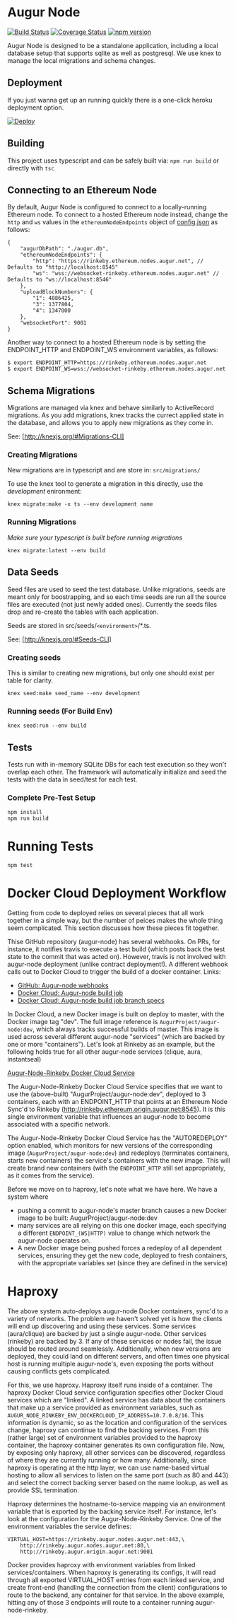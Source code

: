 # Augur Node

[![Build Status](https://travis-ci.org/AugurProject/augur-node.svg)](https://travis-ci.org/AugurProject/augur-node)
[![Coverage Status](https://coveralls.io/repos/AugurProject/augur-node/badge.svg?branch=master&service=github)](https://coveralls.io/github/AugurProject/augur-node?branch=master)
[![npm version](https://badge.fury.io/js/augur-node.svg)](http://badge.fury.io/js/augur-node)

Augur Node is designed to be a standalone application, including a local
database setup that supports sqlite as well as postgresql. We use knex to
manage the local migrations and schema changes.

## Deployment
If you just wanna get up an running quickly there is a one-click heroku deployment option.

[![Deploy](https://www.herokucdn.com/deploy/button.svg)](https://heroku.com/deploy?template=http://github.com/AugurProject/augur-node/tree/feature/3862_heroku&env[ENDPOINT_HTTP]=PUT_YOUR_ENDPOINT_IN_YOUR_CONFIG)

## Building
This project uses typescript and can be safely built via: `npm run build` or directly with `tsc`

## Connecting to an Ethereum Node

By default, Augur Node is configured to connect to a locally-running Ethereum node. To connect to a hosted Ethereum node instead, change the `http` and `ws` values in the `ethereumNodeEndpoints` object of [config.json](https://github.com/AugurProject/augur-node/blob/master/config.json) as follows:

    {
        "augurDbPath": "./augur.db",
        "ethereumNodeEndpoints": {
            "http": "https://rinkeby.ethereum.nodes.augur.net", // Defaults to "http://localhost:8545"
            "ws": "wss://websocket-rinkeby.ethereum.nodes.augur.net" // Defaults to "ws://localhost:8546"
        },
        "uploadBlockNumbers": {
            "1": 4086425,
            "3": 1377804,
            "4": 1347000
        },
        "websocketPort": 9001
    }

Another way to connect to a hosted Ethereum node is by setting the ENDPOINT_HTTP and ENDPOINT_WS environment variables, as follows:

    $ export ENDPOINT_HTTP=https://rinkeby.ethereum.nodes.augur.net 
    $ export ENDPOINT_WS=wss://websocket-rinkeby.ethereum.nodes.augur.net

## Schema Migrations
Migrations are managed via knex and behave similarly to ActiveRecord
migrations. As you add migrations, knex tracks the currect applied state in the
database, and allows you to apply new migrations as they come in.

See: [http://knexjs.org/#Migrations-CLI]

### Creating Migrations
New migrations are in typescript and are store in: ```src/migrations/```

To use the knex tool to generate a migration in this directly, use the *development* enironment:

```
knex migrate:make -x ts --env development name
```

### Running Migrations
*Make sure your typescript is built before running migrations*

```
knex migrate:latest --env build
```

## Data Seeds
Seed files are used to seed the test database. Unlike migrations, seeds are
meant only for boostrapping, and so each time seeds are run all the source
files are executed (not just newly added ones). Currently the seeds files drop
and re-create the tables with each application. 

Seeds are stored in src/seeds/`<environment>`/*.ts.

See: [http://knexjs.org/#Seeds-CLI]

### Creating seeds
This is similar to creating new migrations, but only one should exist per table for clarity.

```
knex seed:make seed_name --env development
```

### Running seeds (For Build Env)

```
knex seed:run --env build
```

## Tests
Tests run with in-memory SQLite DBs for each test execution so they won't
overlap each other. The framework will automatically initialize and seed the
tests with the data in seed/test for each test.

### Complete Pre-Test Setup
```
npm install
npm run build
```

# Running Tests
```
npm test
```


# Docker Cloud Deployment Workflow
Getting from code to deployed relies on several pieces that all work together in a simple way, but the number of peices makes the whole thing seem complicated. This section discusses how these pieces fit together.

Thise GitHub repository (augur-node) has several webhooks. On PRs, for instance, it notifies travis to execute a test build (which posts back the test state to the commit that was acted on). However, travis is not involved with augur-node deployment (unlike contract deployment!). A different webhook calls out to Docker Cloud to trigger the build of a docker container.
Links:
- [GitHub: Augur-node webhooks](https://github.com/AugurProject/augur-node/settings/hooks)
- [Docker Cloud: Augur-node build job](https://cloud.docker.com/app/augurproject/repository/docker/augurproject/augur-node/general)
- [Docker Cloud: Augur-node build job branch specs](https://cloud.docker.com/app/augurproject/repository/docker/augurproject/augur-node/builds/edit)

In Docker Cloud, a new Docker image is built on deploy to master, with the Docker image tag "dev". The full image reference is `AugurProject/augur-node:dev`, which always tracks successful builds of master. This image is used across several different augur-node "services" (which are backed by one or more "containers"). Let's look at Rinkeby as an example, but the following holds true for all other augur-node services (clique, aura, instantseal)

[Augur-Node-Rinkeby Docker Cloud Service](https://cloud.docker.com/app/augurproject/service/5100a824-9b1c-4506-91d0-d84346fb3d3a/general)

The Augur-Node-Rinkeby Docker Cloud Service specifies that we want to use the (above-built) "AugurProject/augur-node:dev", deployed to 3 containers, each with an ENDPOINT_HTTP that points at an Ethereum Node Sync'd to Rinkeby (http://rinkeby.ethereum.origin.augur.net:8545). It is this single environment variable that influences an augur-node to become associated with a specific network.

The Augur-Node-Rinkeby Docker Cloud Service has the "AUTOREDEPLOY" option enabled, which monitors for new versions of the corresponding image (`AugurProject/augur-node:dev`) and redeploys (terminates containers, starts new containers) the service's containers with the new image. This will create brand new containers (with the `ENDPOINT_HTTP` still set appropriately, as it comes from the service). 

Before we move on to haproxy, let's note what we have here. We have a system where
- pushing a commit to augur-node's master branch causes a new Docker image to be built: AugurProject/augur-node:dev
- many services are all relying on this one docker image, each specifying a different `ENDPOINT_(WS|HTTP)` value to change which network the augur-node operates on.
- A new Docker image being pushed forces a redeploy of all dependent services, ensuring they get the new code, deployed to fresh containers, with the appropriate variables set (since they are defined in the service)

# Haproxy
The above system auto-deploys augur-node Docker containers, sync'd to a variety of networks. The problem we haven't solved yet is how the clients will end up discovering and using these services. Some services (aura/clique) are backed by just a single augur-node. Other services (rinkeby) are backed by 3. If any of these services or nodes fail, the issue should be routed around seamlessly. Additionally, when new versions are deployed, they could land on different servers, and often times one physical host is running multiple augur-node's, even exposing the ports without causing conflicts gets complicated.

For this, we use haproxy. Haproxy itself runs inside of a container. The haproxy Docker Cloud service configuration specifies other Docker Cloud services which are "linked". A linked service has data about the containers that make up a service provided as environment variables, such as `AUGUR_NODE_RINKEBY_ENV_DOCKERCLOUD_IP_ADDRESS=10.7.0.8/16`. This information is dynamic, so as the location and configuration of the services change, haproxy can continue to find the backing services. From this (rather large) set of environment variables provided to the haproxy container, the haproxy container generates its own configuration file. Now, by exposing only haproxy, all other services can be discovered, regardless of where they are currently running or how many. Additionally, since haproxy is operating at the http layer, we can use name-based virtual hosting to allow all services to listen on the same port (such as 80 and 443) and select the correct backing server based on the name lookup, as well as provide SSL termination.

Haproxy determines the hostname-to-service mapping via an environment variable that is exported by the backing service itself. For instance, let's look at the configuration for the Augur-Node-Rinkeby Service. One of the environment variables the service defines:
```
VIRTUAL_HOST=https://rinkeby.augur.nodes.augur.net:443,\
	http://rinkeby.augur.nodes.augur.net:80,\
	http://rinkeby.augur.origin.augur.net:9001
```

Docker provides haproxy with environment variables from linked services/containers. When haproxy is generating its configs, it will read through all exported VIRTUAL_HOST entries from each linked service, and create front-end (handling the connection from the client) configurations to route to the backend, any container for that service. In the above example, hitting any of those 3 endpoints will route to a container running augur-node-rinkeby.
